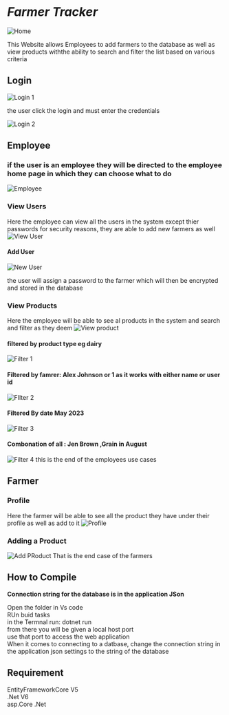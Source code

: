 # *Farmer Tracker*


![Home](https://github.com/HumanClone/Prog3APart2/assets/74468682/5f51bf04-5996-4edc-9eec-58f46a8c09a7)

This Website allows Employees to add farmers to the database as well as view products withthe ability to search and filter the list based on various criteria


## Login

![Login 1](https://github.com/HumanClone/Prog3APart2/assets/74468682/423fb4f6-47e6-4ed0-bbcf-e173e079b65d)

the user click the login and must enter the credentials

![Login 2](https://github.com/HumanClone/Prog3APart2/assets/74468682/96156df5-74b4-4fa3-ac02-2f6fbf748f63)


## Employee

### if the user is an employee they will be directed to the employee home page in which they can choose what to do 
![Employee](https://github.com/HumanClone/Prog3APart2/assets/74468682/19558361-7129-48c6-b614-01f9bbe826b6)

### View Users 
Here the employee can view all the users in the system except thier passwords for security reasons, they are able to add new farmers as well
![View User](https://github.com/HumanClone/Prog3APart2/assets/74468682/00e9bc9c-e74f-48b7-b466-6495689f7d7b)

#### Add User
![New User](https://github.com/HumanClone/Prog3APart2/assets/74468682/7ed2f22f-9fb4-46de-94e8-4c7ca1f9d300)

the user will assign a password to the farmer which will then be encrypted and stored in the database

### View Products
Here the employee will be able to see al products in the system and search and filter as they deem 
![View product](https://github.com/HumanClone/Prog3APart2/assets/74468682/2a94660b-74f2-4660-95aa-c15a5cb91618)

#### filtered by product type eg dairy
![Filter 1](https://github.com/HumanClone/Prog3APart2/assets/74468682/e29ed578-6219-4337-88f6-dd33d48d4ed3)
#### Filtered by famrer: Alex Johnson or 1 as it works with either name or user id
![FIlter 2](https://github.com/HumanClone/Prog3APart2/assets/74468682/6417d272-77aa-4419-9149-d030d15a6903)
#### Filtered By date May 2023
![Filter 3](https://github.com/HumanClone/Prog3APart2/assets/74468682/83124465-906e-4931-bbfa-ce4b76336382)
#### Combonation of all : Jen Brown ,Grain in August
![Filter 4](https://github.com/HumanClone/Prog3APart2/assets/74468682/def3541e-640f-45db-b9f5-e3627e89ef91)
this is the end of the employees use cases 

## Farmer
### Profile
Here the farmer will be able to see all the product they have under their profile as well as add to it 
![Profile](https://github.com/HumanClone/Prog3APart2/assets/74468682/593e97c3-efa4-4f99-8dc1-71be1fa49f47)

### Adding a Product
![Add PRoduct](https://github.com/HumanClone/Prog3APart2/assets/74468682/1f16b443-3907-41aa-b82a-fbe2753db209)
That is the end case of the farmers

## How to Compile
**Connection string for the database is in the application JSon**

Open the folder in Vs code<br> 
RUn buid tasks<br>
in the Termnal run: dotnet run<br>
from there you will be given a local host port <br>
use  that port to access the  web application <br>
When it comes to connecting to a datbase, change the connection string in the application json settings to the string of the database

## Requirement
EntityFrameworkCore V5<br>
.Net V6<br>
asp.Core .Net<br>






